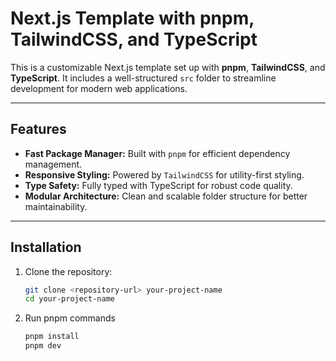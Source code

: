 # Next.js Template with pnpm, TailwindCSS, and TypeScript

This is a customizable Next.js template set up with **pnpm**, **TailwindCSS**, and **TypeScript**. It includes a well-structured `src` folder to streamline development for modern web applications.

---

## Features

- **Fast Package Manager:** Built with `pnpm` for efficient dependency management.
- **Responsive Styling:** Powered by `TailwindCSS` for utility-first styling.
- **Type Safety:** Fully typed with TypeScript for robust code quality.
- **Modular Architecture:** Clean and scalable folder structure for better maintainability.

---

## Installation

1. Clone the repository:

   ```bash
   git clone <repository-url> your-project-name
   cd your-project-name
2. Run pnpm commands
    ```bash
    pnpm install
    pnpm dev